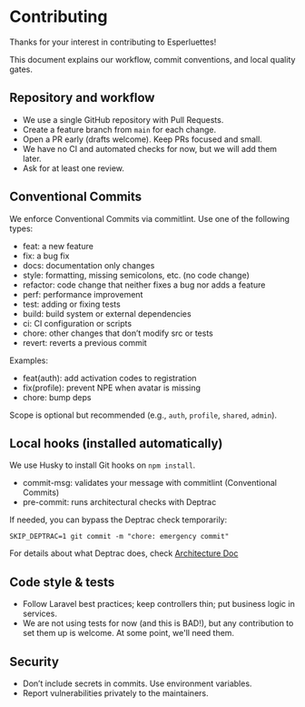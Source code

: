 # Contributing

Thanks for your interest in contributing to Esperluettes!

This document explains our workflow, commit conventions, and local quality gates.

## Repository and workflow

- We use a single GitHub repository with Pull Requests.
- Create a feature branch from `main` for each change.
- Open a PR early (drafts welcome). Keep PRs focused and small.
- We have no CI and automated checks for now, but we will add them later.
- Ask for at least one review.

## Conventional Commits

We enforce Conventional Commits via commitlint. Use one of the following types:

- feat: a new feature
- fix: a bug fix
- docs: documentation only changes
- style: formatting, missing semicolons, etc. (no code change)
- refactor: code change that neither fixes a bug nor adds a feature
- perf: performance improvement
- test: adding or fixing tests
- build: build system or external dependencies
- ci: CI configuration or scripts
- chore: other changes that don’t modify src or tests
- revert: reverts a previous commit

Examples:

- feat(auth): add activation codes to registration
- fix(profile): prevent NPE when avatar is missing
- chore: bump deps

Scope is optional but recommended (e.g., `auth`, `profile`, `shared`, `admin`).

## Local hooks (installed automatically)

We use Husky to install Git hooks on `npm install`.

- commit-msg: validates your message with commitlint (Conventional Commits)
- pre-commit: runs architectural checks with Deptrac

If needed, you can bypass the Deptrac check temporarily:

```
SKIP_DEPTRAC=1 git commit -m "chore: emergency commit"
```

For details about what Deptrac does, check [Architecture Doc](./docs/Architecture.md)

## Code style & tests

- Follow Laravel best practices; keep controllers thin; put business logic in services.
- We are not using tests for now (and this is BAD!), but any contribution to set them up is welcome. At some point, we'll need them.

## Security

- Don’t include secrets in commits. Use environment variables.
- Report vulnerabilities privately to the maintainers.
